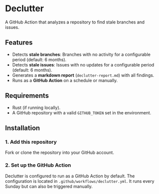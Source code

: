 # Declutter

A GitHub Action that analyzes a repository to find stale branches and issues.

## Features

- Detects **stale branches**: Branches with no activity for a configurable period (default: 6 months).
- Detects **stale issues**: Issues with no updates for a configurable period (default: 6 months).
- Generates a **markdown report** (`declutter-report.md`) with all findings.
- Runs as a **GitHub Action** on a schedule or manually.

## Requirements

- Rust (if running locally).
- A GitHub repository with a valid `GITHUB_TOKEN` set in the environment.

## Installation

### 1. Add this repository
Fork or clone the repository into your GitHub account.

### 2. Set up the GitHub Action

Declutter is configured to run as a GitHub Action by default. The configuration is located in `.github/workflows/declutter.yml`. It runs every Sunday but can also be triggered manually.
